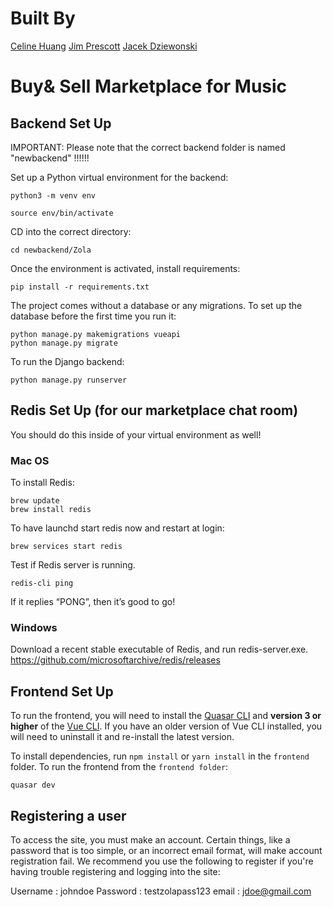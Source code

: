 # Built By
[Celine Huang](https://github.com/celinehuang)
[Jim Prescott](https://github.com/jimprescott)
[Jacek Dziewonski](https://github.com/JDziewonski98)

# Buy& Sell Marketplace for Music

## Backend Set Up

IMPORTANT:
Please note that the correct backend folder is named "newbackend" !!!!!!

Set up a Python virtual environment for the backend:

```
python3 -m venv env

source env/bin/activate
```
CD into the correct directory:

```
cd newbackend/Zola
```
Once the environment is activated, install requirements:

```
pip install -r requirements.txt
```

The project comes without a database or any migrations.
To set up the database before the first time you run it:

```
python manage.py makemigrations vueapi
python manage.py migrate
```

To run the Django backend:
```
python manage.py runserver
```

## Redis Set Up (for our marketplace chat room)
You should do this inside of your virtual environment as well!

### Mac OS
To install Redis:
```
brew update
brew install redis
```
To have launchd start redis now and restart at login:
```
brew services start redis
```
Test if Redis server is running.

```
redis-cli ping
```
If it replies “PONG”, then it’s good to go!

### Windows
Download a recent stable executable of Redis, and run redis-server.exe.
https://github.com/microsoftarchive/redis/releases

## Frontend Set Up

To run the frontend, you will need to install the [Quasar CLI](https://quasar.dev/quasar-cli/installation) and **version 3 or higher** of the [Vue CLI](https://cli.vuejs.org/guide/installation.html). If you have an older version of Vue CLI installed, you will need to uninstall it and re-install the latest version.

To install dependencies, run `npm install` or `yarn install` in the `frontend` folder. To run the frontend from the `frontend folder`:

```
quasar dev
```

## Registering a user

To access the site, you must make an account.
Certain things, like a password that is too simple, or an incorrect email format, will make account registration fail.
We recommend you use the following to register if you're having trouble registering and logging into the site:

Username : johndoe
Password : testzolapass123
email : jdoe@gmail.com


